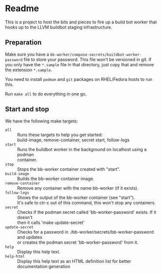 # Readme

This is a project to host the bits and pieces to fire up a build bot worker
that hooks up to the LLVM buildbot staging infrastructure.

## Preparation

Make sure you have a `bb-worker/compose-secrets/buildbot-worker-password` file
to store your password. This file won't be versioned in git. If you only have
the `*.sample` file in that directory, just copy that and remove the extension
`*.sample`.

You need to install `podman` and `git` packages on RHEL/Fedora hosts to run this.

Run `make all` to do everything in one go.

## Start and stop

We have the following make targets:

<dl>
<dt><code>all</code></dt><dd>Runs these targets to help you get started:<br/>
 build-image, remove-container, secret start, follow-logs</dd>
<dt><code>start</code></dt><dd>Runs the buildbot worker in the background on localhost using a podman<br/>
 container.</dd>
<dt><code>stop</code></dt><dd>Stops the bb-worker container created with "start".</dd>
<dt><code>build-image</code></dt><dd>Builds the bb-worker container image.</dd>
<dt><code>remove-container</code></dt><dd>Remove any container with the name bb-worker (if it exists).</dd>
<dt><code>follow-logs</code></dt><dd>Shows the output of the bb-worker container (see "start").<br/>
 It's safe to ctr-c out of this command, this won't stop any containers.</dd>
<dt><code>secret</code></dt><dd>Checks if the podman secret called 'bb-worker-password' exists. If it doesn't<br/>
 then it calls 'make update-secret'</dd>
<dt><code>update-secret</code></dt><dd>Checks for a password in ./bb-worker/secrets/bb-worker-password and updates<br/>
 or creates the podman secret 'bb-worker-password' from it.</dd>
<dt><code>help</code></dt><dd>Display this help text.</dd>
<dt><code>help-html</code></dt><dd>Display this help text as an HTML definition list for better documentation generation</dd>
</dl>